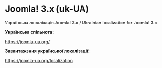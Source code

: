 # Joomla! 3.x (uk-UA)
Українська локалізація Joomla! 3.x / Ukrainian localization for Joomla! 3.x

**Українська спільнота:**

https://joomla-ua.org/

**Завантаження української локалізації:** 

https://joomla-ua.org/localization
